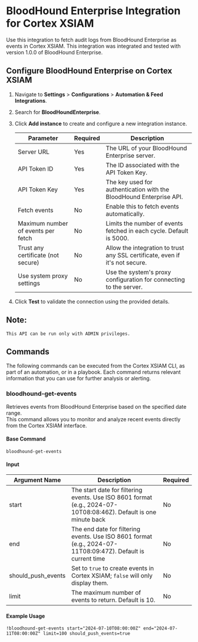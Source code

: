 # BloodHound Enterprise Integration for Cortex XSIAM

Use this integration to fetch audit logs from BloodHound Enterprise as events in Cortex XSIAM.
This integration was integrated and tested with version 1.0.0 of BloodHound Enterprise.

## Configure BloodHound Enterprise on Cortex XSIAM

1. Navigate to **Settings** > **Configurations** > **Automation & Feed Integrations**.
2. Search for **BloodHoundEnterprise**.
3. Click **Add instance** to create and configure a new integration instance.

    | **Parameter**                              | **Required** | **Description**                                                                      |
    |--------------------------------------------|---------------|--------------------------------------------------------------------------------------|
    | Server URL                                 | Yes           | The URL of your BloodHound Enterprise server.                                        |
    | API Token ID                               | Yes           | The ID associated with the API Token Key.                                            |
    | API Token Key                              | Yes           | The key used for authentication with the BloodHound Enterprise API.                  |
    | Fetch events                               | No            | Enable this to fetch events automatically.                                           |
    | Maximum number of events per fetch         | No            | Limits the number of events fetched in each cycle. Default is 5000.                  |
    | Trust any certificate (not secure)         | No            | Allow the integration to trust any SSL certificate, even if it's not secure.         |
    | Use system proxy settings                  | No            | Use the system's proxy configuration for connecting to the server.                   |

4. Click **Test** to validate the connection using the provided details.

## Note:
    This API can be run only with ADMIN privileges.

## Commands

The following commands can be executed from the Cortex XSIAM CLI, as part of an automation, or in a playbook.
Each command returns relevant information that you can use for further analysis or alerting.

### bloodhound-get-events

Retrieves events from BloodHound Enterprise based on the specified date range.  
This command allows you to monitor and analyze recent events directly from the Cortex XSIAM interface.

#### Base Command

`bloodhound-get-events`

#### Input

| **Argument Name**    | **Description**                                                                                                    | **Required** |
|----------------------|--------------------------------------------------------------------------------------------------------------------|--------------|
| start                | The start date for filtering events. Use ISO 8601 format (e.g., 2024-07-10T08:08:46Z). Default is one minute back  | No           |
| end                  | The end date for filtering events. Use ISO 8601 format (e.g., 2024-07-11T08:09:47Z). Default is current time       | No           |
| should_push_events   | Set to `true` to create events in Cortex XSIAM; `false` will only display them.                                    | No           |
| limit                | The maximum number of events to return. Default is 10.                                                             | No           |

#### Example Usage

```shell
!bloodhound-get-events start="2024-07-10T08:00:00Z" end="2024-07-11T08:00:00Z" limit=100 should_push_events=true


